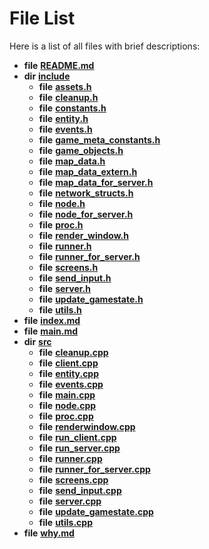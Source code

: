 
# File List

Here is a list of all files with brief descriptions:


* **file** [**README.md**](README_8md.md) 
* **dir** [**include**](dir_d44c64559bbebec7f509842c48db8b23.md)   
  * **file** [**assets.h**](assets_8h.md)   
  * **file** [**cleanup.h**](cleanup_8h.md)   
  * **file** [**constants.h**](constants_8h.md)   
  * **file** [**entity.h**](entity_8h.md)   
  * **file** [**events.h**](events_8h.md)   
  * **file** [**game\_meta\_constants.h**](game__meta__constants_8h.md)   
  * **file** [**game\_objects.h**](game__objects_8h.md)   
  * **file** [**map\_data.h**](map__data_8h.md)   
  * **file** [**map\_data\_extern.h**](map__data__extern_8h.md)   
  * **file** [**map\_data\_for\_server.h**](map__data__for__server_8h.md)   
  * **file** [**network\_structs.h**](network__structs_8h.md)   
  * **file** [**node.h**](node_8h.md)   
  * **file** [**node\_for\_server.h**](node__for__server_8h.md)   
  * **file** [**proc.h**](proc_8h.md)   
  * **file** [**render\_window.h**](render__window_8h.md)   
  * **file** [**runner.h**](runner_8h.md)   
  * **file** [**runner\_for\_server.h**](runner__for__server_8h.md)   
  * **file** [**screens.h**](screens_8h.md)   
  * **file** [**send\_input.h**](send__input_8h.md)   
  * **file** [**server.h**](server_8h.md) 
  * **file** [**update\_gamestate.h**](update__gamestate_8h.md)   
  * **file** [**utils.h**](utils_8h.md)   
* **file** [**index.md**](index_8md.md) 
* **file** [**main.md**](main_8md.md) 
* **dir** [**src**](dir_68267d1309a1af8e8297ef4c3efbcdba.md)   
  * **file** [**cleanup.cpp**](cleanup_8cpp.md)   
  * **file** [**client.cpp**](client_8cpp.md)   
  * **file** [**entity.cpp**](entity_8cpp.md) 
  * **file** [**events.cpp**](events_8cpp.md)   
  * **file** [**main.cpp**](main_8cpp.md)   
  * **file** [**node.cpp**](node_8cpp.md) 
  * **file** [**proc.cpp**](proc_8cpp.md) 
  * **file** [**renderwindow.cpp**](renderwindow_8cpp.md) 
  * **file** [**run\_client.cpp**](run__client_8cpp.md)   
  * **file** [**run\_server.cpp**](run__server_8cpp.md)   
  * **file** [**runner.cpp**](runner_8cpp.md) 
  * **file** [**runner\_for\_server.cpp**](runner__for__server_8cpp.md) 
  * **file** [**screens.cpp**](screens_8cpp.md)   
  * **file** [**send\_input.cpp**](send__input_8cpp.md)   
  * **file** [**server.cpp**](server_8cpp.md) 
  * **file** [**update\_gamestate.cpp**](update__gamestate_8cpp.md)   
  * **file** [**utils.cpp**](utils_8cpp.md)   
* **file** [**why.md**](why_8md.md) 